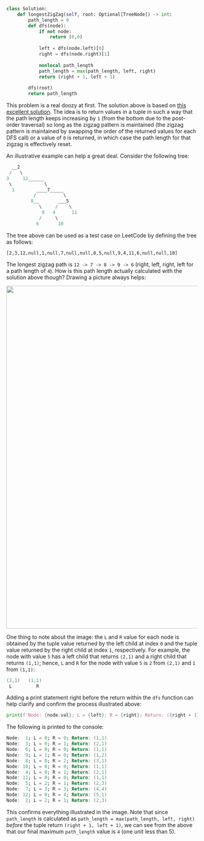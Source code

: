 ```python
class Solution:
    def longestZigZag(self, root: Optional[TreeNode]) -> int:
        path_length = 0
        def dfs(node):
            if not node:
                return (0,0)
            
            left = dfs(node.left)[0]
            right = dfs(node.right)[1]
            
            nonlocal path_length
            path_length = max(path_length, left, right)
            return (right + 1, left + 1)
            
        dfs(root)
        return path_length
```

This problem is a real doozy at first. The solution above is based on [this excellent solution](https://leetcode.com/problems/longest-zigzag-path-in-a-binary-tree/solution/1868012). The idea is to return values in a tuple in such a way that the path length keeps increasing by `1` (from the bottom due to the post-order traversal) so long as the zigzag pattern is maintained (the zigzag pattern is maintained by swapping the order of the returned values for each DFS call) or a value of `0` is returned, in which case the path length for that zigzag is effectively reset.

An illustrative example can help a great deal. Consider the following tree:

```a
  __2
 /   \
3     12______
 \            \
  1        ____7_____
          /          \
         8__       ___5
            \     /    \
             9   4      11
            /     \
           6       10
```

The tree above can be used as a test case on LeetCode by defining the tree as follows:

```
[2,3,12,null,1,null,7,null,null,8,5,null,9,4,11,6,null,null,10]
```

The longest zigzag path is `12 -> 7 -> 8 -> 9 -> 6` (right, left, right, left for a path length of `4`). How is this path length actually calculated with the solution above though? Drawing a picture always helps:

<div align='center' className='centeredImageDiv'>
  <img width='900px' src={require('@site/static/img/templates/trees/f3.png').default} />
</div>

One thing to note about the image: the `L` and `R` value for each node is obtained by the tuple value returned by the left child at index `0` and the tuple value returned by the right child at index `1`, respectively. For example, the node with value `5` has a left child that returns `(2,1)` and a right child that returns `(1,1)`; hence, `L` and `R` for the node with value `5` is `2` from `(2,1)` and `1` from `(1,1)`:

```a
(2,1)   (1,1)
 L         R
```

Adding a print statement right before the return within the `dfs` function can help clarify and confirm the process illustrated above:

```python
print(f'Node: {node.val}; L = {left}; R = {right}; Return: ({right + 1},{left + 1})')
```

The following is printed to the console:

```a
Node:  1; L = 0; R = 0; Return: (1,1)
Node:  3; L = 0; R = 1; Return: (2,1)
Node:  6; L = 0; R = 0; Return: (1,1)
Node:  9; L = 1; R = 0; Return: (1,2)
Node:  8; L = 0; R = 2; Return: (3,1)
Node: 10; L = 0; R = 0; Return: (1,1)
Node:  4; L = 0; R = 1; Return: (2,1)
Node: 11; L = 0; R = 0; Return: (1,1)
Node:  5; L = 2; R = 1; Return: (2,3)
Node:  7; L = 3; R = 3; Return: (4,4)
Node: 12; L = 0; R = 4; Return: (5,1)
Node:  2; L = 2; R = 1; Return: (2,3)
```

This confirms everything illustrated in the image. Note that since `path_length` is calculated as `path_length = max(path_length, left, right)` *before* the tuple return `(right + 1, left + 1)`, we can see from the above that our final maximum `path_length` value is `4` (one unit less than 5).